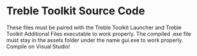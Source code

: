 # Treble Toolkit Source Code
These files must be paired with the Treble Toolkit Launcher and Treble Toolkit Additional Files executable to work properly.
The compiled .exe file must stay in the assets folder under the name gui.exe to work properly. Compile on Visual Studio!
